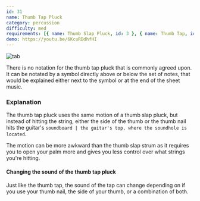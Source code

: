 ```yaml
---
id: 31
name: Thumb Tap Pluck
category: percussion
difficulty: med
requirements: [{ name: Thumb Slap Pluck, id: 3 }, { name: Thumb Tap, id: 29 }]
demo: https://youtu.be/6KcuRDdhfHI
---
```


![tab](/img/t/thumb-tap-pluck.jpg)

There is no notation for the thumb tap pluck that is commonly agreed upon. It can be notated by a symbol directly above or below the set of notes, that would be explained either next to the symbol or at the end of the sheet music.

### Explanation

The thumb tap pluck uses the same motion of a thumb slap pluck, but instead of hitting the string, either the side of the thumb or the thumb nail hits the guitar's `soundboard | the guitar's top, where the soundhole is located`.

The motion can be more awkward than the thumb slap strum as it requires you to open your palm more and gives you less control over what strings you're hitting.

#### Changing the sound of the thumb tap pluck

Just like the thumb tap, the sound of the tap can change depending on if you use your thumb nail, the side of your thumb, or a combination of both.
